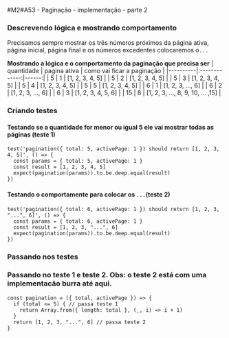 #M2#A53 - Paginação - implementação - parte 2


### Descrevendo lógica e mostrando comportamento
Precisamos sempre mostrar os três números próximos da página ativa, página inicial, página final e os números excedentes colocaremos o`...`


**Mostrando a lógica e o comportamento da paginação que precisa ser**
| quantidade   |      pagina ativa      |  como vai ficar a paginação |
|----------|:-------------:|------:|
| 5 | 1 | [1, 2, 3, 4, 5] |
| 5 | 2 | [1, 2, 3, 4, 5] |
| 5 | 3 | [1, 2, 3, 4, 5] |
| 5 | 4 | [1, 2, 3, 4, 5] |
| 5 | 5 | [1, 2, 3, 4, 5] |
| 6 | 1 | [1, 2, 3, ..., 6] |
| 6 | 2 | [1, 2, 3, ..., 6] |
| 6 | 3 | [1, 2, 3, 4, 5, 6] |
| 15 | 8 | [1, 2, 3, ...,  8, 9, 10, ... ,15] |


### Criando testes

#### Testando se a quantidade for menor ou igual 5 ele vai mostrar todas as páginas (teste 1)
```
test('pagination({ total: 5, activePage: 1 }) should return [1, 2, 3, 4, 5]', () => {
  const params = { total: 5, activePage: 1 }
  const result = [1, 2, 3, 4, 5]
  expect(pagination(params)).to.be.deep.equal(result)
})
```

#### Testando o comportamente para colocar os `...`(teste 2)
```
test('pagination({ total: 6, activePage: 1 }) should return [1, 2, 3, "...", 6]', () => {
  const params = { total: 6, activePage: 1 }
  const result = [1, 2, 3, "...", 6]
  expect(pagination(params)).to.be.deep.equal(result)
})
```
### Passando nos testes

### Passando no teste 1 e teste 2. Obs: o teste 2 está com uma implementacão burra até aqui.

```
const pagination = ({ total, activePage }) => {
  if (total <= 5) { // passa teste 1
    return Array.from({ length: total }, (_, i) => i + 1)
  }
  return [1, 2, 3, "...", 6] // passa teste 2
}
```

